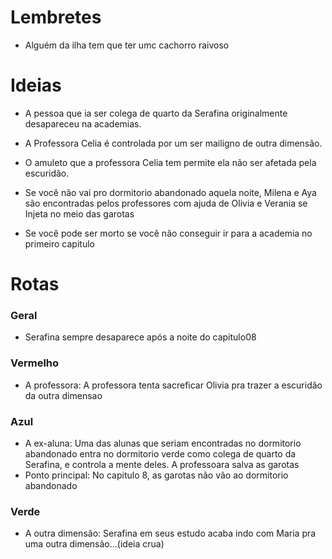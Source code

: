 # Lembretes

- Alguém da ilha tem que ter umc cachorro raivoso

# Ideias

- A pessoa que ia ser colega de quarto da Serafina originalmente desapareceu na academias.

- A Professora Celia é controlada por um ser mailigno de outra dimensão.

- O amuleto que a professora Celia tem permite ela não ser afetada pela escuridão.

- Se você não vai pro dormitorio abandonado aquela noite, Milena e Aya são encontradas pelos professores com ajuda de Olivia e Verania se Injeta no meio das garotas

- Se você pode ser morto se você não conseguir ir para a academia no primeiro capitulo

# Rotas

### Geral
- Serafina sempre desaparece após a noite do capitulo08

### Vermelho
- A professora: A professora tenta sacreficar Olivia pra trazer a escuridão da outra dimensao

### Azul
- A ex-aluna: Uma das alunas que seriam encontradas no dormitorio abandonado entra no dormitorio verde como colega de quarto da Serafina, e controla a mente deles. A professoara salva as garotas
- Ponto principal: No capitulo 8, as garotas não vão ao dormitorio abandonado
 
### Verde
- A outra dimensão: Serafina em seus estudo acaba indo com Maria pra uma outra dimensão...(ideia crua)

